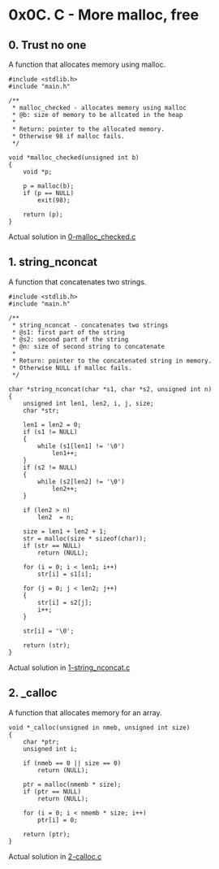 # 0x0C. C - More malloc, free

## 0. Trust no one

A function that allocates memory using malloc.

```
#include <stdlib.h>
#include "main.h"

/**
 * malloc_checked - allocates memory using malloc
 * @b: size of memory to be allcated in the heap
 *
 * Return: pointer to the allocated memory.
 * Otherwise 98 if malloc fails.
 */

void *malloc_checked(unsigned int b)
{
	void *p;

	p = malloc(b);
	if (p == NULL)
		exit(98);

	return (p);
}
```

Actual solution in [0-malloc_checked.c](./0-malloc_checked.c)

## 1. string_nconcat

A function that concatenates two strings.

```
#include <stdlib.h>
#include "main.h"

/**
 * string_nconcat - concatenates two strings
 * @s1: first part of the string
 * @s2: second part of the string
 * @n: size of second string to concatenate
 *
 * Return: pointer to the concatenated string in memory.
 * Otherwise NULL if malloc fails.
 */

char *string_nconcat(char *s1, char *s2, unsigned int n)
{
	unsigned int len1, len2, i, j, size;
	char *str;

	len1 = len2 = 0;
	if (s1 != NULL)
	{
		while (s1[len1] != '\0')
			len1++;
	}
	if (s2 != NULL)
	{
		while (s2[len2] != '\0')
			len2++;
	}

	if (len2 > n)
		len2  = n;

	size = len1 + len2 + 1;
	str = malloc(size * sizeof(char));
	if (str == NULL)
		return (NULL);

	for (i = 0; i < len1; i++)
		str[i] = s1[i];

	for (j = 0; j < len2; j++)
	{
		str[i] = s2[j];
		i++;
	}

	str[i] = '\0';

	return (str);
}
```

Actual solution in [1-string_nconcat.c](./1-string_nconcat.c)

## 2. _calloc

A function that allocates memory for an array.

```
void *_calloc(unsigned in nmeb, unsigned int size)
{
	char *ptr;
	unsigned int i;

	if (nmeb == 0 || size == 0)
		return (NULL);

	ptr = malloc(nmemb * size);
	if (ptr == NULL)
		return (NULL);

	for (i = 0; i < nmemb * size; i++)
		ptr[i] = 0;

	return (ptr);
}
```

Actual solution in [2-calloc.c](./2-calloc.c)
